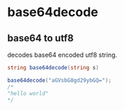 # base64decode

## base64 to utf8

decodes base64 encoded utf8 string.

```csharp
string base64decode(string s)
```

```csharp
base64decode("aGVsbG8gd29ybGQ=");
/*
"hello world"
*/
```
